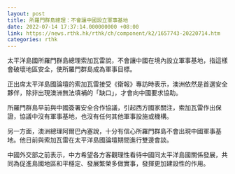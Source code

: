 ```yaml
---
layout: post
title: 所羅門群島總理：不會讓中國設立軍事基地
date: 2022-07-14 17:37:14.000000000 +08:00
link: https://news.rthk.hk/rthk/ch/component/k2/1657743-20220714.htm
categories: rthk
---
```


太平洋島國所羅門群島總理索加瓦雷說，不會讓中國在境內設立軍事基地，指這樣會破壞地區安全，使所羅門群島成為軍事目標。

正出席太平洋島國論壇的索加瓦雷接受《衛報》專訪時表示，澳洲依然是首選安全夥伴，除非出現澳洲無法填補的「缺口」，才會向中國要求協助。

所羅門群島早前與中國簽署安全合作協議，引起西方國家關注，索加瓦雷作出保證，協議中沒有軍事基地，也沒有任何其他軍事設施或機構。

另一方面，澳洲總理阿爾巴內塞說，十分有信心所羅門群島不會出現中國軍事基地。他日前與索加瓦雷在太平洋島國論壇期間進行雙邊會談。

中國外交部之前表示，中方希望各方客觀理性看待中國同太平洋島國關係發展，共同為促進島國地區和平穩定、發展繁榮多做實事，發揮更加建設性的作用。

